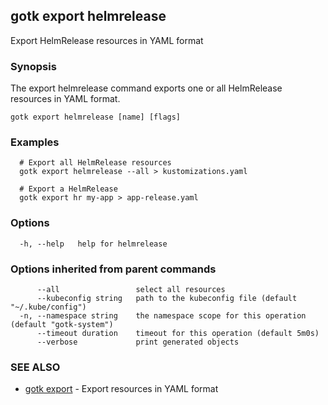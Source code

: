 ## gotk export helmrelease

Export HelmRelease resources in YAML format

### Synopsis

The export helmrelease command exports one or all HelmRelease resources in YAML format.

```
gotk export helmrelease [name] [flags]
```

### Examples

```
  # Export all HelmRelease resources
  gotk export helmrelease --all > kustomizations.yaml

  # Export a HelmRelease
  gotk export hr my-app > app-release.yaml

```

### Options

```
  -h, --help   help for helmrelease
```

### Options inherited from parent commands

```
      --all                 select all resources
      --kubeconfig string   path to the kubeconfig file (default "~/.kube/config")
  -n, --namespace string    the namespace scope for this operation (default "gotk-system")
      --timeout duration    timeout for this operation (default 5m0s)
      --verbose             print generated objects
```

### SEE ALSO

* [gotk export](gotk_export.md)	 - Export resources in YAML format

